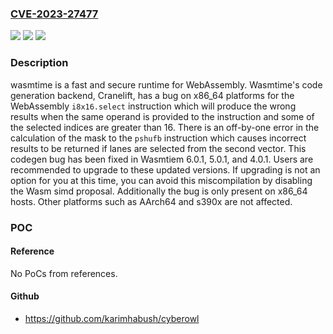 ### [CVE-2023-27477](https://cve.mitre.org/cgi-bin/cvename.cgi?name=CVE-2023-27477)
![](https://img.shields.io/static/v1?label=Product&message=wasmtime&color=blue)
![](https://img.shields.io/static/v1?label=Version&message=%3D%20cranelift-codegen%3A%20%3E%3D%200.88.0%2C%20%3C%200.91.1%20&color=brighgreen)
![](https://img.shields.io/static/v1?label=Vulnerability&message=CWE-193%3A%20Off-by-one%20Error&color=brighgreen)

### Description

wasmtime is a fast and secure runtime for WebAssembly. Wasmtime's code generation backend, Cranelift, has a bug on x86_64 platforms for the WebAssembly `i8x16.select` instruction which will produce the wrong results when the same operand is provided to the instruction and some of the selected indices are greater than 16. There is an off-by-one error in the calculation of the mask to the `pshufb` instruction which causes incorrect results to be returned if lanes are selected from the second vector. This codegen bug has been fixed in Wasmtiem 6.0.1, 5.0.1, and 4.0.1. Users are recommended to upgrade to these updated versions. If upgrading is not an option for you at this time, you can avoid this miscompilation by disabling the Wasm simd proposal. Additionally the bug is only present on x86_64 hosts. Other platforms such as AArch64 and s390x are not affected.

### POC

#### Reference
No PoCs from references.

#### Github
- https://github.com/karimhabush/cyberowl

